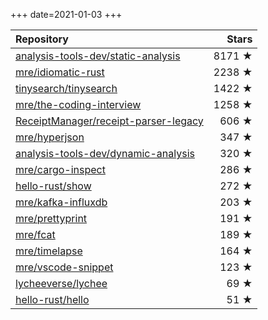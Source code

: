 +++
date=2021-01-03
+++

| Repository | Stars |
| :--------- | ----: |
| [analysis-tools-dev/static-analysis](https://github.com/analysis-tools-dev/static-analysis) | 8171 ★ |
| [mre/idiomatic-rust](https://github.com/mre/idiomatic-rust) | 2238 ★ |
| [tinysearch/tinysearch](https://github.com/tinysearch/tinysearch) | 1422 ★ |
| [mre/the-coding-interview](https://github.com/mre/the-coding-interview) | 1258 ★ |
| [ReceiptManager/receipt-parser-legacy](https://github.com/ReceiptManager/receipt-parser-legacy) | 606 ★ |
| [mre/hyperjson](https://github.com/mre/hyperjson) | 347 ★ |
| [analysis-tools-dev/dynamic-analysis](https://github.com/analysis-tools-dev/dynamic-analysis) | 320 ★ |
| [mre/cargo-inspect](https://github.com/mre/cargo-inspect) | 286 ★ |
| [hello-rust/show](https://github.com/hello-rust/show) | 272 ★ |
| [mre/kafka-influxdb](https://github.com/mre/kafka-influxdb) | 203 ★ |
| [mre/prettyprint](https://github.com/mre/prettyprint) | 191 ★ |
| [mre/fcat](https://github.com/mre/fcat) | 189 ★ |
| [mre/timelapse](https://github.com/mre/timelapse) | 164 ★ |
| [mre/vscode-snippet](https://github.com/mre/vscode-snippet) | 123 ★ |
| [lycheeverse/lychee](https://github.com/lycheeverse/lychee) | 69 ★ |
| [hello-rust/hello](https://github.com/hello-rust/hello) | 51 ★ |
